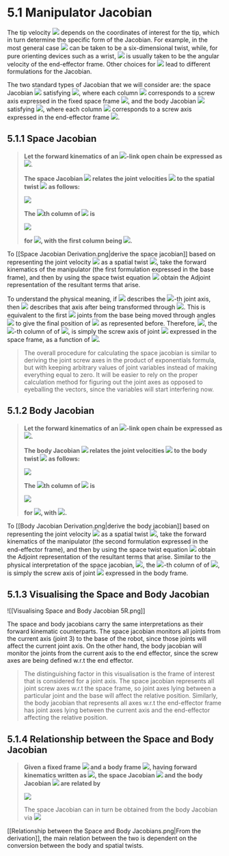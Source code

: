 # 5.1 Manipulator Jacobian
The tip velocity <img src="https://latex.codecogs.com/svg.image?v_{tip}" /> depends on the coordinates of interest for the tip, which in turn determine the specific form of the Jacobian. For example, in the most general case <img src="https://latex.codecogs.com/svg.image?v_{tip}" />  can be taken to be a six-dimensional twist, while, for pure orienting devices such as a wrist, <img src="https://latex.codecogs.com/svg.image?v_{tip}" />  is usually taken to be the angular velocity of the end-effector frame. Other choices for <img src="https://latex.codecogs.com/svg.image?v_{tip}" />  lead to different formulations for the Jacobian.

The two standard types of Jacobian that we will consider are: the space Jacobian <img src="https://latex.codecogs.com/svg.image?J_s(\theta)" />  satisfying <img src="https://latex.codecogs.com/svg.image?V_s=J_s(\theta)\dot\theta" />, where each column <img src="https://latex.codecogs.com/svg.image?J_{si}(\theta)" /> corresponds to a screw axis expressed in the fixed space frame <img src="https://latex.codecogs.com/svg.image?\{s\}">, and the body Jacobian <img src="https://latex.codecogs.com/svg.image?J_b(\theta)" /> satisfying <img src="https://latex.codecogs.com/svg.image?V_b=J_b(\theta)\dot\theta" />, where each column <img src="https://latex.codecogs.com/svg.image?J_{bi}(\theta)" /> corresponds to a screw axis expressed in the end-effector frame <img src="https://latex.codecogs.com/svg.image?\{b\}" />.

## 5.1.1 Space Jacobian
>**Let the forward kinematics of an <img src="https://latex.codecogs.com/svg.image?\bf{n}" />-link open chain be expressed as** <img src="https://latex.codecogs.com/svg.image?\bf{T=e^{[S_1]\theta_1}\dots%20e^{[S_n]\theta_n}M}" />.
>
>**The space Jacobian <img src="https://latex.codecogs.com/svg.image?\bf{J_s(\theta)\in\mathbb{R}^{6\times%20n}}" /> relates the joint velocities <img src="https://latex.codecogs.com/svg.image?\bf{\dot\theta\in\mathbb{R}^n}" /> to the spatial twist <img src="https://latex.codecogs.com/svg.image?\bf{V_s}" /> as follows:**
>
><img src="https://latex.codecogs.com/svg.image?\boxed{\bf{V_s=J_s(\theta)\dot\theta}}" />
>
>**The <img src="https://latex.codecogs.com/svg.image?\bf{i}" />th column of <img src="https://latex.codecogs.com/svg.image?\bf{J_s(\theta)}" /> is**
>
><img src="https://latex.codecogs.com/svg.image?\boxed{\bf{J_{si}(\theta)=\text{Ad}_{e^{[S_1]\theta_1}\dots%20e^{[S_{i-1}]\theta_{i-1}}}(S_i)}}" /> 
>
>**for <img src="https://latex.codecogs.com/svg.image?\bf{i=2,\dots,n}" />, with the first column being <img src="https://latex.codecogs.com/svg.image?\bf{J_{s1}=S_1}" />.**

To [[Space Jacobian Derivation.png|derive the space jacobian]] based on representing the joint velocity <img src="https://latex.codecogs.com/svg.image?\dot\theta" /> as a spatial twist <img src="https://latex.codecogs.com/svg.image?V_s" />, take the forward kinematics of the manipulator (the first formulation expressed in the base frame), and then by using the space twist equation <img src="https://latex.codecogs.com/svg.image?[V_s]=\dot%20TT^{-1}" /> obtain the Adjoint representation of the resultant terms that arise. 

To understand the physical meaning, if <img src="https://latex.codecogs.com/svg.image?S_i" /> describes the <img src="https://latex.codecogs.com/svg.image?i" />-th joint axis, then <img src="https://latex.codecogs.com/svg.image?\text{Ad}_{T_{i-1}}(S_i)" /> describes that axis after being transformed through <img src="https://latex.codecogs.com/svg.image?T_{i-1}" />. This is equivalent to the first <img src="https://latex.codecogs.com/svg.image?i-1" /> joints from the base being moved through angles <img src="https://latex.codecogs.com/svg.image?\theta_1,\dots,\theta_{i-1}" /> to give the final position of <img src="https://latex.codecogs.com/svg.image?S_i" /> as represented before. Therefore, <img src="https://latex.codecogs.com/svg.image?J_{si}(\theta)" />, the <img src="https://latex.codecogs.com/svg.image?i" />-th column of of <img src="https://latex.codecogs.com/svg.image?J_s(\theta)" />, is simply the screw axis of joint <img src="https://latex.codecogs.com/svg.image?i" /> expressed in the space frame, as a function of <img src="https://latex.codecogs.com/svg.image?\theta_1,\dots,\theta_{i-1}" />.

>The overall procedure for calculating the space jacobian is similar to deriving the joint screw axes in the product of exponentials formula, but with keeping arbitrary values of joint variables instead of making everything equal to zero. It will be easier to rely on the proper calculation method for figuring out the joint axes as opposed to eyeballing the vectors, since the variables will start interfering now.

## 5.1.2 Body Jacobian
>**Let the forward kinematics of an <img src="https://latex.codecogs.com/svg.image?\bf{n}" />-link open chain be expressed as <img src="https://latex.codecogs.com/svg.image?\bf{T=Me^{[B_1]\theta_1}\dots%20e^{[B_n]\theta_n}}" />.**
>
>**The body Jacobian <img src="https://latex.codecogs.com/svg.image?\bf{J_b(\theta)\in\mathbb{R}^{6\times%20n}}" /> relates the joint velocities <img src="https://latex.codecogs.com/svg.image?\bf{\dot\theta\in\mathbb{R}^n}" /> to the body twist <img src="https://latex.codecogs.com/svg.image?\bf{V_b}" /> as follows:**
>
><img src="https://latex.codecogs.com/svg.image?\boxed{\bf{V_b=J_b(\theta)\dot\theta}}" />
>
>**The <img src="https://latex.codecogs.com/svg.image?\bf{i}" />th column of <img src="https://latex.codecogs.com/svg.image?\bf{J_b(\theta)}" /> is**
>
><img src="https://latex.codecogs.com/svg.image?\boxed{\bf{J_{bi}(\theta)=\text{Ad}_{e^{-[B_n]\theta_n}\dots%20e^{-[B_{i+1}]\theta_{i+1}}}(B_i)}}" /> 
>
>**for <img src="https://latex.codecogs.com/svg.image?\bf{i=n-1,\dots,1}" />, with  <img src="https://latex.codecogs.com/svg.image?\bf{J_{bn}=B_n}" />.**

To [[Body Jacobian Derivation.png|derive the body jacobian]] based on representing the joint velocity <img src="https://latex.codecogs.com/svg.image?\dot\theta" /> as a spatial twist <img src="https://latex.codecogs.com/svg.image?V_b" />, take the forward kinematics of the manipulator (the second formulation expressed in the end-effector frame), and then by using the space twist equation <img src="https://latex.codecogs.com/svg.image?[V_b]=T^{-1}\dot%20T" /> obtain the Adjoint representation of the resultant terms that arise. Similar to the physical interpretation of the space jacobian, <img src="https://latex.codecogs.com/svg.image?J_{bi}(\theta)" />, the <img src="https://latex.codecogs.com/svg.image?i" />-th column of of <img src="https://latex.codecogs.com/svg.image?J_s(\theta)" />, is simply the screw axis of joint <img src="https://latex.codecogs.com/svg.image?i" /> expressed in the body frame.

## 5.1.3 Visualising the Space and Body Jacobian
![[Visualising Space and Body Jacobian 5R.png]]

The space and body jacobians carry the same interpretations as their forward kinematic counterparts. The space jacobian monitors all joints from the current axis (joint 3) to the base of the robot, since those joints will affect the current joint axis. On the other hand, the body jacobian will monitor the joints from the current axis to the end effector, since the screw axes are being defined w.r.t the end effector.

>The distinguishing factor in this visualisation is the frame of interest that is considered for a joint axis. The space jacobian represents all joint screw axes w.r.t the space frame, so joint axes lying between a particular joint and the base will affect the relative position. Similarly, the body jacobian that represents all axes w.r.t the end-effector frame has joint axes lying between the current axis and the end-effector affecting the relative position.

## 5.1.4 Relationship between the Space and Body Jacobian
>**Given a fixed frame <img src="https://latex.codecogs.com/svg.image?\bf{\{s\}}" /> and a body frame <img src="https://latex.codecogs.com/svg.image?\bf{\{b\}}" />, having forward kinematics written as <img src="https://latex.codecogs.com/svg.image?\bf{T_{sb}}" />, the space Jacobian <img src="https://latex.codecogs.com/svg.image?\bf{J_s(\theta)}" /> and the body Jacobian <img src="https://latex.codecogs.com/svg.image?\bf{J_b(\theta)}" /> are related by**
>
><img src="https://latex.codecogs.com/svg.image?\boxed{\bf{J_b(\theta)=[Ad_{T_{bs}}]J_s(\theta)}}" />
>
>The space Jacobian can in turn be obtained from the body Jacobian via
><img src="https://latex.codecogs.com/svg.image?\boxed{\bf{J_s(\theta)=[Ad_{T_{sb}}]J_b(\theta)}}" />

[[Relationship between the Space and Body Jacobians.png|From the derivation]], the main relation between the two is dependent on the conversion between the body and spatial twists.